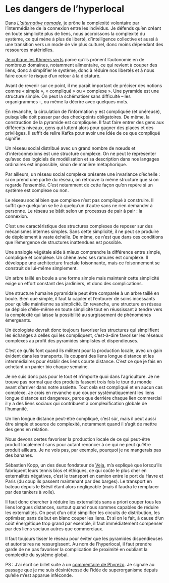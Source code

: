 # Les dangers de l’hyperlocal

Dans [*L’alternative nomade*](https://tcrouzet.com/alternative-nomade/), je prône la complexité volontaire par l’intermédiaire de la connexion entre les individus. Je défends qu’en créant en toute simplicité plus de liens, nous accroissons la complexité du système, ce qui mène à plus de liberté, d’intelligence collective et aussi à une transition vers un mode de vie plus culturel, donc moins dépendant des ressources matérielles.<span id="more-20321"></span>

<a href="">Je critique les Khmers verts</a> parce qu’ils prônent l’autonomie en de nombreux domaines, notamment alimentaire, ce qui revient à couper des liens, donc à simplifier le système, donc à réduire nos libertés et à nous faire courir le risque d’un retour à la dictature.

Avant de revenir sur ce point, il me paraît important de préciser des notions comme « simple », « compliqué » ou « complexe ». Une pyramide est une structure simple. On peut la schématiser sans difficulté – les organigrammes –, ou même la décrire avec quelques mots.

En revanche, la circulation de l’information y est compliquée (et onéreuse), puisqu’elle doit passer par des checkpoints obligatoires. De même, la construction de la pyramide est compliquée. Il faut faire entrer des gens aux différents niveaux, gens qui luttent alors pour gagner des places et des privilèges. Il suffit de relire Kafka pour avoir une idée de ce que compliqué signifie.

Un réseau social distribué avec un grand nombre de nœuds et d’interconnexions est une structure complexe. On ne peut le représenter qu’avec des logiciels de modélisation et sa description dans nos langages ordinaires est impossible, sinon de manière métaphorique.

Par ailleurs, un réseau social complexe présente une invariance d’échelle : si on prend une partie du réseau, on retrouve la même structure que si on regarde l’ensemble. C’est notamment de cette façon qu’on repère si un système est complexe ou non.

Le réseau social bien que complexe n’est pas compliqué à construire. Il suffit que quelqu’un se lie à quelqu’un d’autre sans ne rien demander à personne. Le réseau se bâtit selon un processus de pair à pair : la connexion.

C’est une caractéristique des structures complexes de reposer sur des mécanismes internes simples. Sans cette simplicité, il ne peut se produire de déploiement à vaste échelle. De même, ce n’est que dans ces conditions que l’émergence de structures inattendues est possible.

Une analogie végétale aide à mieux comprendre la différence entre simple, compliqué et complexe. Un chêne avec ses ramures est complexe. Il développe une architecture fractale foisonnante, mais ce foisonnement se construit de lui-même simplement.

Un arbre taillé en boule a une forme simple mais maintenir cette simplicité exige un effort constant des jardiniers, et donc des complications.

Une structure humaine pyramidale peut être comparée à un arbre taillé en boule. Bien que simple, il faut la cajoler et l’entourer de soins incessants pour qu’elle maintienne sa simplicité. En revanche, une structure en réseau se déploie d’elle-même en toute simplicité tout en réussissant à tendre vers la complexité qui laisse la possibilité au surgissement de phénomènes émergeants.

Un écologiste devrait donc toujours favoriser les structures qui simplifient les échanges à celles qui les compliquent, c’est-à-dire favoriser les réseaux complexes au profit des pyramides simplistes et dispendieuses.

C’est ce qu’ils font quand ils militent pour la production locale, avec un gain évident dans les transports. Ils coupent des liens longue distance et les intermédiaires pour établir des liens courte distance. C’est ce que je fais en achetant un panier bio chaque semaine.

Je ne suis donc pas pour le tout et n’importe quoi dans l’agriculture. Je ne trouve pas normal que des produits fassent trois fois le tour du monde avant d’arriver dans notre assiette. Tout cela est compliqué et en aucun cas complexe. Je crois en revanche que couper systématiquement les liens longue distance est dangereux, parce que derrière chaque lien commercial il y a des liens sociaux qui contribuent à complexification globale de l’humanité.

Un lien longue distance peut-être compliqué, c’est sûr, mais il peut aussi être simple et source de complexité, notamment quand il s’agit de mettre des gens en relation.

Nous devons certes favoriser la production locale de ce qui peut-être produit localement sans pour autant renoncer à ce qui ne peut qu’être produit ailleurs. Je ne vois pas, par exemple, pourquoi je ne mangerais pas des bananes.

Sébastien Kopp, un des deux fondateur de [Veja](http://www.veja.fr/), m’a expliqué que lorsqu’ils fabriquent leurs tennis bios et éthiques, ce qui coûte le plus cher en externalités négatives, c’est le transport en camion entre le port du Havre et Paris (du coup ils passent maintenant par des barges). Le transport en bateau depuis le Brésil étant alors négligeable (mais il faudra le remplacer par des tankers à voile).

Il faut donc chercher à réduire les externalités sans a priori couper tous les liens longues distances, surtout quand nous sommes capables de réduire les externalités. On peut d’un côté simplifier les circuits de distribution, les optimiser, sans de but en blanc couper les liens. Et si on le fait, à cause d’un coût énergétique trop grand par exemple, il faut immédiatement compenser par des liens sociaux autres que commerciaux.

Il faut toujours tisser le réseau pour éviter que les pyramides dispendieuses et autoritaires ne ressurgissent. Au nom de l’hyperlocal, il faut prendre garde de ne pas favoriser la complication de proximité en oubliant la complexité du système global.

PS : J’ai écrit ce billet suite à un [commentaire de Phyrezo](https://tcrouzet.com/2010/11/03/vacances-au-calvi-des-khmers-verts/#comment-85110). Je signale au passage que je me suis désintéressé de l’idée de superorganisme depuis qu’elle m’est apparue inféconde.